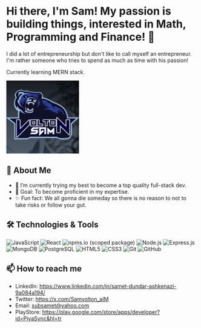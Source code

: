 # Hi there, I'm Sam! My passion is building things, interested in Math, Programming and Finance! 👋

I did a lot of entrepreneurship but don't like to call myself an entrepreneur. I'm rather someone who tries to spend as much as time with his passion!

Currently learning MERN stack.


![Your Image Description](https://raw.githubusercontent.com/samvolton/samvolton/main/vv1.png)

## 🚀 About Me

- 🌱 I’m currently trying my best to become a top quality full-stack dev.
- 🎯 Goal: To become proficient in my expertise.
- ✨ Fun fact: We all gonna die someday so there is no reason to not to take risks or follow your gut.

## 🛠️ Technologies & Tools

![JavaScript](https://img.shields.io/badge/-JavaScript-black?style=flat-square&logo=javascript)
![React](https://img.shields.io/badge/-React-black?style=flat-square&logo=react)
![npms.io (scoped package)](https://img.shields.io/npms-io/:type/:scope/:packageName)
![Node.js](https://img.shields.io/badge/-Node.js-black?style=flat-square&logo=node.js)
![Express.js](https://img.shields.io/badge/-Express.js-black?style=flat-square&logo=express)
![MongoDB](https://img.shields.io/badge/-MongoDB-black?style=flat-square&logo=mongodb)
![PostgreSQL](https://img.shields.io/badge/-PostgreSQL-black?style=flat-square&logo=postgresql)
![HTML5](https://img.shields.io/badge/-HTML5-black?style=flat-square&logo=html5)
![CSS3](https://img.shields.io/badge/-CSS3-black?style=flat-square&logo=css3)
![Git](https://img.shields.io/badge/-Git-black?style=flat-square&logo=git)
![GitHub](https://img.shields.io/badge/-GitHub-black?style=flat-square&logo=github)
 
## 📫 How to reach me

- LinkedIn: https://www.linkedin.com/in/samet-dundar-ashkenazi-9a084a194/
- Twitter: https://x.com/Samvolton_aIM
- Email: subsamet@yahoo.com
- PlayStore: https://play.google.com/store/apps/developer?id=PiyaSync&hl=tr
